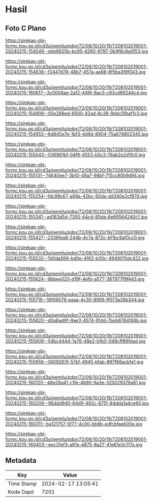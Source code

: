 # Hasil

## Foto C Plano

https://sirekap-obj-formc.kpu.go.id/cd3a/pemilu/pdpr/72/08/10/20/19/7208102019001-20240215-154549--ebb8825b-bc95-4260-9797-0b9f8c6a0f53.jpg

https://sirekap-obj-formc.kpu.go.id/cd3a/pemilu/pdpr/72/08/10/20/19/7208102019001-20240215-154636--f2447d78-48b7-457a-ae88-8f5ba3f9f043.jpg

https://sirekap-obj-formc.kpu.go.id/cd3a/pemilu/pdpr/72/08/10/20/19/7208102019001-20240215-160617--3c0006ae-2af2-44f4-8ac3-c93cd89244c4.jpg

https://sirekap-obj-formc.kpu.go.id/cd3a/pemilu/pdpr/72/08/10/20/19/7208102019001-20240215-154906--05e288ed-8500-42ad-8c38-9ddc5fbaf1c3.jpg

https://sirekap-obj-formc.kpu.go.id/cd3a/pemilu/pdpr/72/08/10/20/19/7208102019001-20240215-154952--6d845e7e-1bf3-4d9d-8904-75a674802345.jpg

https://sirekap-obj-formc.kpu.go.id/cd3a/pemilu/pdpr/72/08/10/20/19/7208102019001-20240215-155043--036981bf-04f9-4553-b5c3-78ab2e2d1fc0.jpg

https://sirekap-obj-formc.kpu.go.id/cd3a/pemilu/pdpr/72/08/10/20/19/7208102019001-20240215-155131--74640ee7-3b10-49a7-98bf-715cc80b9d94.jpg

https://sirekap-obj-formc.kpu.go.id/cd3a/pemilu/pdpr/72/08/10/20/19/7208102019001-20240215-155254--fdc99c67-a69a-42bc-92da-dd340e2cf87d.jpg

https://sirekap-obj-formc.kpu.go.id/cd3a/pemilu/pdpr/72/08/10/20/19/7208102019001-20240215-155341--ad183d5d-7350-44cd-85da-6e69564240c1.jpg

https://sirekap-obj-formc.kpu.go.id/cd3a/pemilu/pdpr/72/08/10/20/19/7208102019001-20240215-155427--2336fea8-244b-4c7a-872c-bf1bc9af0cc0.jpg

https://sirekap-obj-formc.kpu.go.id/cd3a/pemilu/pdpr/72/08/10/20/19/7208102019001-20240215-155532--7d0da566-bd0e-4f62-b30c-4949015dc422.jpg

https://sirekap-obj-formc.kpu.go.id/cd3a/pemilu/pdpr/72/08/10/20/19/7208102019001-20240215-155624--9bbee020-d19f-4efb-a577-367977f9f443.jpg

https://sirekap-obj-formc.kpu.go.id/cd3a/pemilu/pdpr/72/08/10/20/19/7208102019001-20240215-155716--16f06579-eaaa-4c30-8956-ff073a26b344.jpg

https://sirekap-obj-formc.kpu.go.id/cd3a/pemilu/pdpr/72/08/10/20/19/7208102019001-20240215-155820--d0a6ad91-9ae3-4574-91dd-7beb8764f48b.jpg

https://sirekap-obj-formc.kpu.go.id/cd3a/pemilu/pdpr/72/08/10/20/19/7208102019001-20240215-155909--54bc4444-1a76-48e2-b1b0-049cff89fdad.jpg

https://sirekap-obj-formc.kpu.go.id/cd3a/pemilu/pdpr/72/08/10/20/19/7208102019001-20240215-155956--3609263f-57bf-4945-bfab-897f68acb1e1.jpg

https://sirekap-obj-formc.kpu.go.id/cd3a/pemilu/pdpr/72/08/10/20/19/7208102019001-20240215-160120--48e28a41-c1fe-4b90-9a3e-320029376a81.jpg

https://sirekap-obj-formc.kpu.go.id/cd3a/pemilu/pdpr/72/08/10/20/19/7208102019001-20240215-160209--96ddd940-84d9-492c-875f-84dda1a4ce60.jpg

https://sirekap-obj-formc.kpu.go.id/cd3a/pemilu/pdpr/72/08/10/20/19/7208102019001-20240215-160311--ba121757-5f77-4c00-bb8b-edfcbfeeb05e.jpg

https://sirekap-obj-formc.kpu.go.id/cd3a/pemilu/pdpr/72/08/10/20/19/7208102019001-20240215-160403--eec31ef3-a81e-4875-8a27-41e61e3c117a.jpg


## Metadata

| Key        | Value               |
| ---------- | ------------------- |
| Time Stamp | 2024-02-17 13:05:41 |
| Kode Dapil | 7201                |



